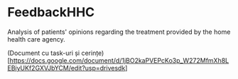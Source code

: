 # FeedbackHHC
Analysis of patients' opinions regarding the treatment provided by the home health care agency.

(Document cu task-uri și cerințe)[https://docs.google.com/document/d/1jBO2kaPVEPcKo3p_W272MfmXh8LEBiyUKf2GXVJbYCM/edit?usp=drivesdk]
